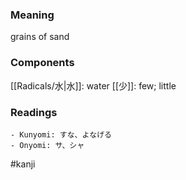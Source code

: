 ### Meaning

grains of sand

### Components

[[Radicals/水|水]]: water [[少]]: few; little

### Readings

```
- Kunyomi: すな、よなげる
- Onyomi: サ、シャ
```

#kanji